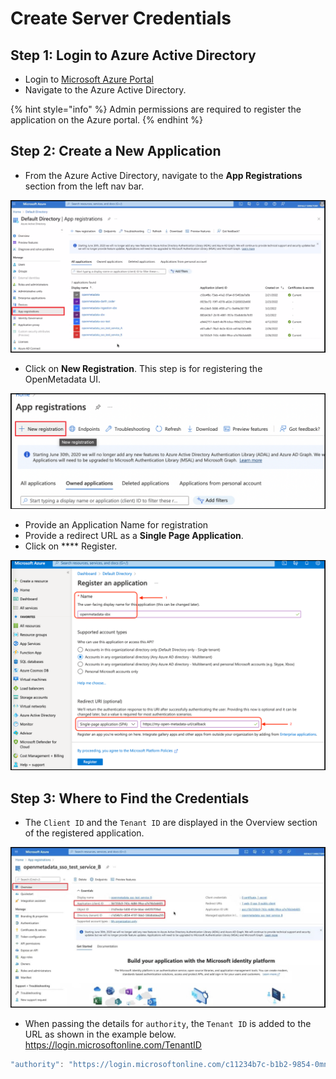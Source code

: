 # Create Server Credentials

## Step 1: Login to Azure Active Directory

* Login to [Microsoft Azure Portal](https://azure.microsoft.com/en-in/services/active-directory/external-identities/)
* Navigate to the Azure Active Directory.

{% hint style="info" %}
Admin permissions are required to register the application on the Azure portal.
{% endhint %}

## Step 2: Create a New Application

* From the Azure Active Directory, navigate to the **App Registrations** section from the left nav bar.

![](<../../../../.gitbook/assets/image (107).png>)

* Click on **New Registration**. This step is for registering the OpenMetadata UI.

![](<../../../../.gitbook/assets/image (115).png>)

* Provide an Application Name for registration
* Provide a redirect URL as a **Single Page Application**.
* Click on \*\*\*\* Register.

![](<../../../../.gitbook/assets/image (54).png>)

## Step 3: Where to Find the Credentials

* The `Client ID` and the `Tenant ID` are displayed in the Overview section of the registered application.

![](<../../../.gitbook/assets/image (13) (1) (1) (1) (1) (2).png>)

* When passing the details for `authority`, the `Tenant ID` is added to the URL as shown in the example below. https://login.microsoftonline.com/TenantID

```javascript
"authority": "https://login.microsoftonline.com/c11234b7c-b1b2-9854-0mn1-56abh3dea295"
```
